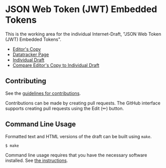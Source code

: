 # JSON Web Token (JWT) Embedded Tokens

This is the working area for the individual Internet-Draft, "JSON Web Token (JWT) Embedded Tokens".

* [Editor's Copy](https://rifaat-shekh-yusef.github.io/ietf-draft-template/#go.draft-yusef-oauth-nested-jwt.html)
* [Datatracker Page](https://datatracker.ietf.org/doc/draft-yusef-oauth-nested-jwt)
* [Individual Draft](https://datatracker.ietf.org/doc/html/draft-yusef-oauth-nested-jwt)
* [Compare Editor's Copy to Individual Draft](https://rifaat-shekh-yusef.github.io/ietf-draft-template/#go.draft-yusef-oauth-nested-jwt.diff)


## Contributing

See the
[guidelines for contributions](https://github.com/rifaat-shekh-yusef/ietf-draft-template/blob//CONTRIBUTING.md).

Contributions can be made by creating pull requests.
The GitHub interface supports creating pull requests using the Edit (✏) button.


## Command Line Usage

Formatted text and HTML versions of the draft can be built using `make`.

```sh
$ make
```

Command line usage requires that you have the necessary software installed.  See
[the instructions](https://github.com/martinthomson/i-d-template/blob/main/doc/SETUP.md).

